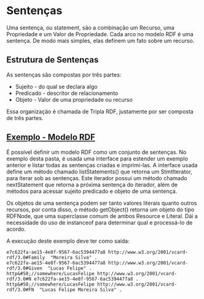# Sentenças
 Uma sentença, ou statement, são a combinação um Recurso, uma Propriedade e um Valor de Propriedade. Cada arco no modelo RDF
 é uma sentença. De modo mais simples, elas definem um fato sobre um recurso.
 
## Estrutura de Sentenças
As sentenças são compostas por três partes:
 
 * Sujeito - do qual se declara algo
 * Predicado - descritor de relacionamento
 * Objeto - Valor de uma propriedade ou recurso
 
Essa organização é chamada de Tripla RDF, justamente por ser composta de três partes.

## [Exemplo - Modelo RDF](https://github.com/luksave/Jena-Tutorial/blob/master/RDF_Jena/Statements/tutorial_01_statements.java)
É possível definir um modelo RDF como um conjunto de sentenças. No exemplo desta pasta, é usada uma interface
para estender um exemplo anterior e listar todas as sentenças criadas e imprimi-las. A interface usada define um método chamado
listStatements() que retorna um StmtIterator, para iterar sob as sentenças. Este iterador possui um método chamado nextStatement
que retorna a próxima sentença do iterador, além de métodos para acessar sujeito predicado e objeto de uma sentença.

Os objetos de uma sentença podem ser tanto valores literais quanto outros recursos, por conta disso, o método getObject() 
retorna um objeto do tipo RDFNode, que  uma superclasse comum de ambos Resource e Literal. Dái a necessidade do uso de 
instanceof para determinar qual e processá-lo de acordo.

A execução deste exemplo deve ter como saída:

    e7c622fa-ae15-4e8f-9567-6ac5394477a8 http://www.w3.org/2001/vcard-rdf/3.0#Family  "Moreira Silva" .
    e7c622fa-ae15-4e8f-9567-6ac5394477a8 http://www.w3.org/2001/vcard-rdf/3.0#Given  "Lucas Felipe" .
    http&#58;//somewhere/LucasFelipe http://www.w3.org/2001/vcard-rdf/3.0#N e7c622fa-ae15-4e8f-9567-6ac5394477a8 .
    http&#58;//somewhere/LucasFelipe http://www.w3.org/2001/vcard-rdf/3.0#FN  "Lucas Felipe Moreira Silva" .
